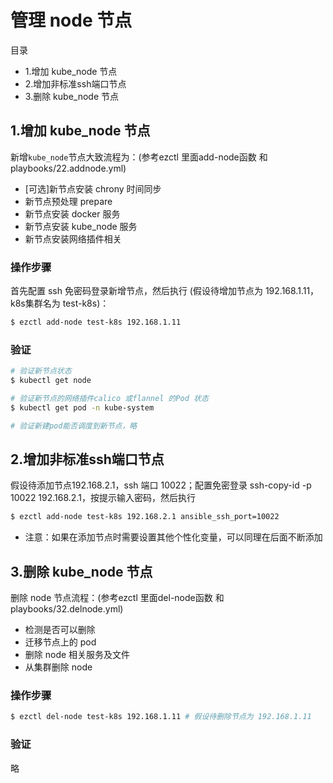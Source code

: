 # 管理 node 节点

目录
- 1.增加 kube_node 节点
- 2.增加非标准ssh端口节点
- 3.删除 kube_node 节点

## 1.增加 kube_node 节点

新增`kube_node`节点大致流程为：(参考ezctl 里面add-node函数 和 playbooks/22.addnode.yml)
- [可选]新节点安装 chrony 时间同步
- 新节点预处理 prepare
- 新节点安装 docker 服务
- 新节点安装 kube_node 服务
- 新节点安装网络插件相关

### 操作步骤

首先配置 ssh 免密码登录新增节点，然后执行 (假设待增加节点为 192.168.1.11，k8s集群名为 test-k8s)：

``` bash
$ ezctl add-node test-k8s 192.168.1.11
```

### 验证

``` bash
# 验证新节点状态
$ kubectl get node

# 验证新节点的网络插件calico 或flannel 的Pod 状态
$ kubectl get pod -n kube-system

# 验证新建pod能否调度到新节点，略
```

## 2.增加非标准ssh端口节点

假设待添加节点192.168.2.1，ssh 端口 10022；配置免密登录 ssh-copy-id -p 10022 192.168.2.1，按提示输入密码，然后执行 

``` bash
$ ezctl add-node test-k8s 192.168.2.1 ansible_ssh_port=10022
```

- 注意：如果在添加节点时需要设置其他个性化变量，可以同理在后面不断添加


## 3.删除 kube_node 节点

删除 node 节点流程：(参考ezctl 里面del-node函数 和 playbooks/32.delnode.yml)
- 检测是否可以删除
- 迁移节点上的 pod
- 删除 node 相关服务及文件
- 从集群删除 node

### 操作步骤

``` bash
$ ezctl del-node test-k8s 192.168.1.11 # 假设待删除节点为 192.168.1.11
```

### 验证

略
